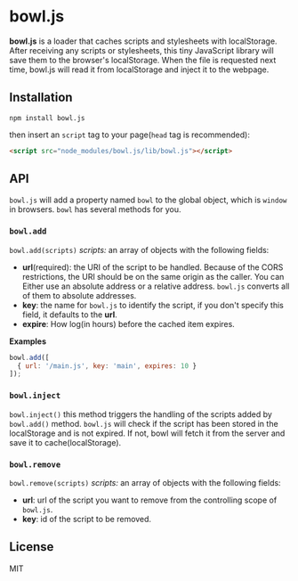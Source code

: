 # bowl.js
**bowl.js** is a loader that caches scripts and stylesheets with localStorage. After receiving any scripts or stylesheets, this tiny JavaScript library will save them to the browser's localStorage. When the file is requested next time, bowl.js will read it from localStorage and inject it to the webpage.

## Installation
``` shell
npm install bowl.js
```
then insert an `script` tag to your page(`head` tag is recommended):
``` html
<script src="node_modules/bowl.js/lib/bowl.js"></script>
```

## API
`bowl.js` will add a property named `bowl` to the global object, which is `window` in browsers. `bowl` has several methods for you.

### `bowl.add`
`bowl.add(scripts)`
*scripts:* an array of objects with the following fields:
+ **url**(required): the URI of the script to be handled. Because of the CORS restrictions, the URI should be on the same origin as the caller. You can Either use an absolute address or a relative address. `bowl.js` converts all of them to absolute addresses.
+ **key**: the name for `bowl.js` to identify the script, if you don't specify this field, it defaults to the **url**.
+ **expire**: How log(in hours) before the cached item expires.

**Examples**
```javascript
bowl.add([
  { url: '/main.js', key: 'main', expires: 10 }
]);
```

### `bowl.inject`
`bowl.inject()`
this method triggers the handling of the scripts added by `bowl.add()` method. `bowl.js` will check if the script has been stored in the localStorage and is not expired. If not, bowl will fetch it from the server and save it to cache(localStorage).

### `bowl.remove`
`bowl.remove(scripts)`
*scripts:* an array of objects with the following fields:
+ **url**: url of the script you want to remove from the controlling scope of `bowl.js`.
+ **key**: id of the script to be removed.

## License
MIT
